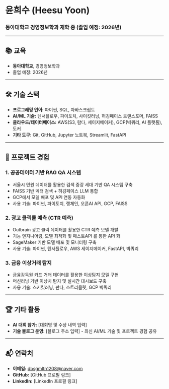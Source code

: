 # 윤희수 (Heesu Yoon)
### 동아대학교 경영정보학과 재학 중 (졸업 예정: 2026년)

---

## 📚 교육
- **동아대학교**, 경영정보학과 
 - 졸업 예정: 2026년 

---

## 🛠️ 기술 스택
- **프로그래밍 언어:** 파이썬, SQL, 자바스크립트 
- **AI/ML 기술:** 텐서플로우, 파이토치, 사이킷러닝, 허깅페이스 트랜스포머, FAISS 
- **클라우드/데이터베이스:** AWS(S3, 람다, 세이지메이커), GCP(빅쿼리, AI 플랫폼), 도커 
- **기타 도구:** Git, GitHub, Jupyter 노트북, Streamlit, FastAPI

---

## 💼 프로젝트 경험

### 1. 공공데이터 기반 RAG QA 시스템
- 서울시 민원 데이터를 활용한 검색 증강 세대 기반 QA 시스템 구축
- FAISS 기반 벡터 검색 + 허깅페이스 LLM 통합
- GCP에서 모델 배포 및 API 연동 자동화
- 사용 기술: 파이썬, 파이토치, 랭체인, 오픈AI API, GCP, FAISS

### 2. 광고 클릭률 예측 (CTR 예측)
- Outbrain 광고 클릭 데이터를 활용한 CTR 예측 모델 개발
- 기능 엔지니어링, 모델 최적화 및 패스트API 를 통한 API 화
- SageMaker 기반 모델 배포 및 모니터링 구축
- 사용 기술: 파이썬, 텐서플로우, AWS 세이지메이커, FastAPI, 빅쿼리

### 3. 금융 이상거래 탐지
- 금융감독원 카드 거래 데이터를 활용한 이상탐지 모델 구현
- 머신러닝 기반 이상치 탐지 및 실시간 대시보드 구축
- 사용 기술: 스키킷러닝, 판다, 스트리믈릿, GCP 빅쿼리

---

## 🏆 기타 활동
- **AI 대회 참가:** [대회명 및 수상 내역 입력]
- **기술 블로그 운영:** [블로그 주소 입력] - 최신 AI/ML 기술 및 프로젝트 경험 공유

---

## 📬 연락처
- **이메일:** dbsgmltn1208@naver.com 
- **GitHub:** [GitHub 프로필 링크]  
- **LinkedIn:** [LinkedIn 프로필 링크]  
